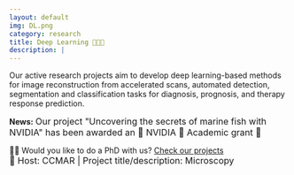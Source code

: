 ```yaml
---
layout: default
img: DL.png
category: research
title: Deep Learning 👩🏻‍💻
description: |
---
```

Our active research projects aim to develop deep learning-based methods for image reconstruction from accelerated scans, automated detection, segmentation and classification tasks for diagnosis, prognosis, and therapy response prediction. 

**News:** <font size="3">  Our project "Uncovering the secrets of marine fish with NVIDIA" has been awarded an 🌟 NVIDIA 🌟 Academic grant 🎉</font> 

👩‍🎓 Would you like to do a PhD with us?
[Check our projects](https://finder-fellowships.lacaixafoundation.org/finder) \
<font size="3">  🔎 Host: CCMAR | Project title/description: Microscopy </font>
